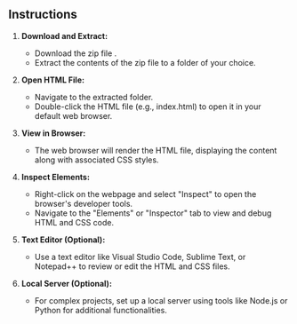 

## Instructions

1. **Download and Extract:**
   - Download the zip file .
   - Extract the contents of the zip file to a folder of your choice.

2. **Open HTML File:**
   - Navigate to the extracted folder.
   - Double-click the HTML file (e.g., index.html) to open it in your default web browser.

3. **View in Browser:**
   - The web browser will render the HTML file, displaying the content along with associated CSS styles.

4. **Inspect Elements:**
   - Right-click on the webpage and select "Inspect" to open the browser's developer tools.
   - Navigate to the "Elements" or "Inspector" tab to view and debug HTML and CSS code.

5. **Text Editor (Optional):**
   - Use a text editor like Visual Studio Code, Sublime Text, or Notepad++ to review or edit the HTML and CSS files.

6. **Local Server (Optional):**
   - For complex projects, set up a local server using tools like Node.js or Python for additional functionalities.

